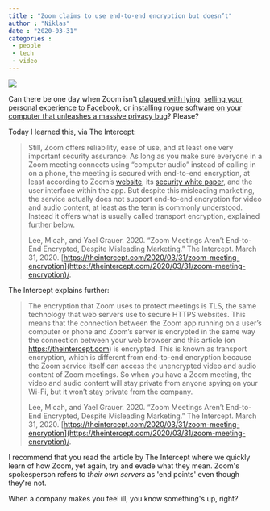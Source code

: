 ```yaml
---
title : "Zoom claims to use end-to-end encryption but doesn’t"
author : "Niklas"
date : "2020-03-31"
categories : 
 - people
 - tech
 - video
---
```


![](https://niklasblog.com/wp-content/image-19.png)

Can there be one day when Zoom isn't [plagued with lying](https://niklasblog.com/?p=24400), [selling your personal experience to Facebook](https://niklasblog.com/?p=24469), or [installing rogue software on your computer that unleashes a massive privacy bug](https://niklasblog.com/?p=24400)? Please?

Today I learned this, via The Intercept:

> Still, Zoom offers reliability, ease of use, and at least one very important security assurance: As long as you make sure everyone in a Zoom meeting connects using “computer audio” instead of calling in on a phone, the meeting is secured with end-to-end encryption, at least according to Zoom’s [website](https://zoom.us/security), its [security white paper](https://zoom.us/docs/doc/Zoom-Security-White-Paper.pdf), and the user interface within the app. But despite this misleading marketing, the service actually does not support end-to-end encryption for video and audio content, at least as the term is commonly understood. Instead it offers what is usually called transport encryption, explained further below.
> 
> Lee, Micah, and Yael Grauer. 2020. “Zoom Meetings Aren’t End-to-End Encrypted, Despite Misleading Marketing.” The Intercept. March 31, 2020. [https://theintercept.com/2020/03/31/zoom-meeting-encryption](https://theintercept.com/2020/03/31/zoom-meeting-encryption)/.

The Intercept explains further:

> The encryption that Zoom uses to protect meetings is TLS, the same technology that web servers use to secure HTTPS websites. This means that the connection between the Zoom app running on a user’s computer or phone and Zoom’s server is encrypted in the same way the connection between your web browser and this article (on https://theintercept.com) is encrypted. This is known as transport encryption, which is different from end-to-end encryption because the Zoom service itself can access the unencrypted video and audio content of Zoom meetings. So when you have a Zoom meeting, the video and audio content will stay private from anyone spying on your Wi-Fi, but it won’t stay private from the company.
> 
> Lee, Micah, and Yael Grauer. 2020. “Zoom Meetings Aren’t End-to-End Encrypted, Despite Misleading Marketing.” The Intercept. March 31, 2020. [https://theintercept.com/2020/03/31/zoom-meeting-encryption](https://theintercept.com/2020/03/31/zoom-meeting-encryption)/.

I recommend that you read the article by The Intercept where we quickly learn of how Zoom, yet again, try and evade what they mean. Zoom's spokesperson refers to _their own servers_ as 'end points' even though they're not.

When a company makes you feel ill, you know something's up, right?
